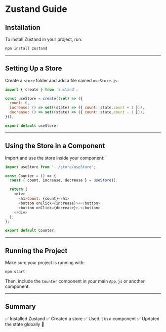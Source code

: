 # Zustand Guide

## Installation
To install Zustand in your project, run:
```sh
npm install zustand
```

---

## Setting Up a Store
Create a `store` folder and add a file named `useStore.js`:

```javascript
import { create } from 'zustand';

const useStore = create((set) => ({
  count: 0,
  increase: () => set((state) => ({ count: state.count + 1 })),
  decrease: () => set((state) => ({ count: state.count - 1 })),
}));

export default useStore;
```

---

## Using the Store in a Component
Import and use the store inside your component:

```javascript
import useStore from '../store/useStore';

const Counter = () => {
  const { count, increase, decrease } = useStore();

  return (
    <div>
      <h1>Count: {count}</h1>
      <button onClick={increase}>+</button>
      <button onClick={decrease}>-</button>
    </div>
  );
};

export default Counter;
```

---

## Running the Project
Make sure your project is running with:
```sh
npm start
```
Then, include the `Counter` component in your main `App.js` or another component.

---

## Summary
✅ Installed Zustand
✅ Created a store
✅ Used it in a component
✅ Updated the state globally 🎉


